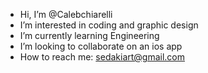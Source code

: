 -  Hi, I’m @Calebchiarelli
-  I’m interested in coding and graphic design
-  I’m currently learning Engineering
-  I’m looking to collaborate on an ios app
-  How to reach me: sedakiart@gmail.com
